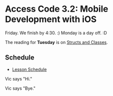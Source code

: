 # Access Code 3.2: Mobile Development with iOS

Friday. We finish by 4:30. :) Monday is a day off. :D

The reading for **Tuesday** is on [Structs and Classes](/lessons/structs-and-classes).

## Schedule

- [Lesson Schedule](schedule.md)

Vic says "Hi."

Vic says "Bye."